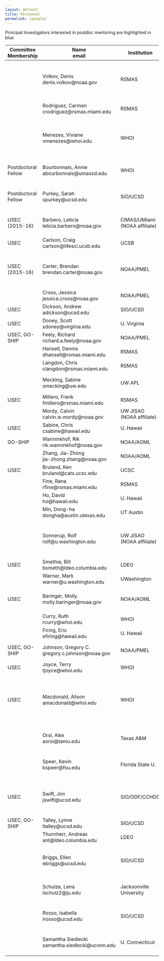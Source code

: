 ```yaml
---
layout: default
title: Personnel
permalink: /people/
---
```

<script src="{{site.baseurl}}/lib/jquery/jquery-3.1.1.min.js"></script>
<script src="{{site.baseurl}}/lib/jquery.tablesorter/jquery.tablesorter.min.js"></script>
<style>
.headerSortDown::after {
  content: "↓";
}
.headerSortUp::after {
  content: "↑";
}
</style>
<div class="alert alert-info" role="alert">Principal Investigators interested in postdoc mentoring are highlighted in blue</div> 
<!-- <div class="alert alert-success" role="alert">Principal Investigators interested in postdoc co-mentoring are highlighted in green</div> -->

<div class="table-responsive">
<table class="table" id="person_table">
  <thead>
    <tr>
      <th>Committee Membership</th>
      <th>Name<br>email</th>
      <th>Institution</th>
      <th>Specialty</th>
      <th>Role in Program</th>
      <th>Chief Scientist</th>
    </tr>
  </thead>
  <tbody>
    <tr>
      <td></td>
      <td>Volkov, Denis<br>denis.volkov@noaa.gov</td>
      <td>RSMAS</td>
      <td>Physical Oceanography</td>
      <td>CTD</td>
      <td>I7N 2018, Co-chief A16N 2013</td>
    </tr>
    <tr>
      <td></td>
      <td>Rodriguez, Carmen<br>crodriguez@rsmas.miami.edu</td>
      <td>RSMAS</td>
      <td>Biogeochemistry</td>
      <td>Carbon</td>
      <td>Co-chief I9N 2016</td>
    </tr>
    <tr>
      <td></td>
      <td>Menezes, Viviane<br>vmenezes@whoi.edu</td>
      <td>WHOI</td>
      <td>Physical Oceanography</td>
      <td>CTD</td>
      <td>Co-chief I8S 2016, Co-chief I7N 2018</td>
    </tr>
    <tr>
      <td>Postdoctoral Fellow</td>
      <td>Bourbonnais, Annie<br>abourbonnais@umassd.edu</td>
      <td>WHOI</td>
      <td>Biogeochemistry</td>
      <td>Nutrients, Carbon</td>
      <td>Co-chief P18 2016</td>
    </tr>
    <tr>
      <td>Postdoctoral Fellow</td>
      <td>Purkey, Sarah<br>spurkey@ucsd.edu</td>
      <td>SIO/UCSD</td>
      <td>Physical Oceanography</td>
      <td>CTD</td>
      <td>Co-chief P18 2016</td>
    </tr>
    <tr>
      <td>USEC (2015-16)</td>
      <td>Barbero, Leticia<br>leticia.barbero@noaa.gov</td>
      <td>CIMAS/UMiami (NOAA affiliate)</td>
      <td>Biogeochemistry</td>
      <td>Carbon</td>
      <td>I9N 2016, A16S 2013</td>
    </tr>
    <tr>
      <td>USEC</td>
      <td>Carlson, Craig<br>carlson@lifesci.ucsb.edu</td>
      <td>UCSB</td>
      <td>Biogeochemistry</td>
      <td>DOC, TDN</td>
      <td></td>
    </tr>
    <tr>
      <td>USEC (2015-16)</td>
      <td>Carter, Brendan<br>brendan.carter@noaa.gov</td>
      <td>NOAA/PMEL</td>
      <td>Biogeochemistry</td>
      <td>Carbon</td>
      <td>P18 2016, Co-chief P16S 2014</td>
    </tr>
    <tr>
      <td></td>
      <td>Cross, Jessica<br>jessica.cross@noaa.gov</td>
      <td>NOAA/PMEL</td>
      <td>Biogeochemistry</td>
      <td>Carbon</td>
      <td>P16N 2015</td>
    </tr>
    <tr>
      <td>USEC</td>
      <td>Dickson, Andrew<br>adickson@ucsd.edu</td>
      <td>SIO/UCSD</td>
      <td>Biogeochemistry</td>
      <td>pH, Talk, (DIC)</td>
      <td></td>
    </tr>
    <tr>
      <td>USEC</td>
      <td class="table-info">Doney, Scott<br>sdoney@virginia.edu</td>
      <td>U. Virginia</td>
      <td>Biogeochemistry</td>
      <td>Carbon, tritium, 3He</td>
      <td></td>
    </tr>
    <tr>
      <td>USEC, GO-SHIP</td>
      <td>Feely, Richard<br>richard.a.feely@noaa.gov</td>
      <td>NOAA/PMEL</td>
      <td>Biogeochemistry</td>
      <td>DIC</td>
      <td>P16N 2006</td>
    </tr>
    <tr>
      <td></td>
      <td class="table-info">Hansell, Dennis<br>dhansell@rsmas.miami.edu</td>
      <td>RSMAS</td>
      <td>Biogeochemistry</td>
      <td>DOC, TDN</td>
      <td></td>
    </tr>
    <tr>
      <td></td>
      <td>Langdon, Chris<br>clangdon@rsmas.miami.edu</td>
      <td>RSMAS</td>
      <td>Biogeochemistry</td>
      <td>O2</td>
      <td></td>
    </tr>
    <tr>
      <td></td>
      <td>Mecking, Sabine<br>smecking@uw.edu</td>
      <td>UW APL</td>
      <td>Biogeochemistry</td>
      <td>O2, Nutrients</td>
      <td>P6 2017, P2 2013</td>
    </tr>
    <tr>
      <td>USEC</td>
      <td>Millero, Frank<br>fmillero@rsmas.miami.edu</td>
      <td>RSMAS</td>
      <td>Biogeochemistry</td>
      <td>pH, Talk, DIC</td>
      <td></td>
    </tr>
    <tr>
      <td></td>
      <td>Mordy, Calvin<br>calvin.w.mordy@noaa.gov</td>
      <td>UW JISAO (NOAA affiliate)</td>
      <td>Biogeochemistry</td>
      <td>Nutrients</td>
      <td></td>
    </tr>
    <tr>
      <td>USEC</td>
      <td>Sabine, Chris<br>csabine@hawaii.edu</td>
      <td>U. Hawaii</td>
      <td>Biogeochemistry</td>
      <td>Carbon</td>
      <td></td>
    </tr>
    <tr>
      <td>GO-SHIP</td>
      <td class="table-info">Wanninkhof, Rik<br>rik.wanninkhof@noaa.gov</td>
      <td>NOAA/AOML</td>
      <td>Biogeochemistry</td>
      <td>DIC, pCO2</td>
      <td>A16S 2013</td>
    </tr>
    <tr>
      <td></td>
      <td>Zhang, Jia-Zhong<br>jia-zhong.zhang@noaa.gov</td>
      <td>NOAA/AOML</td>
      <td>Biogeochemistry</td>
      <td>Nutrients</td>
      <td></td>
    </tr>
    <tr>
      <td>USEC</td>
      <td>Bruland, Ken<br>bruland@cats.ucsc.edu</td>
      <td>UCSC</td>
      <td>Chemistry</td>
      <td>Trace Metals (Level 2)</td>
      <td></td>
    </tr>
    <tr>
      <td></td>
      <td>Fine, Rana<br>rfine@rsmas.miami.edu</td>
      <td>RSMAS</td>
      <td>Chemistry</td>
      <td>CFCs, SF6</td>
      <td></td>
    </tr>
    <tr>
      <td></td>
      <td>Ho, David<br>ho@hawaii.edu</td>
      <td>U. Hawaii</td>
      <td>Chemistry</td>
      <td>CFCs, SF6</td>
      <td></td>
    </tr>
    <tr>
      <td></td>
      <td>Min, Dong-ha<br>dongha@austin.utexas.edu</td>
      <td>UT Austin</td>
      <td>Chemistry</td>
      <td>CFCs, SF6</td>
      <td></td>
    </tr>
    <tr>
      <td></td>
      <td class="table-info">Sonnerup, Rolf<br>rolf@u.washington.edu</td>
      <td>UW JISAO (NOAA affiliate)</td>
      <td>Chemistry</td>
      <td>CFCs, SF6</td>
      <td>P18 2016, Co-Chief A16N 2013</td>
    </tr>
    <tr>
      <td>USEC</td>
      <td>Smethie, Bill<br>bsmeth@ldeo.columbia.edu</td>
      <td>LDEO</td>
      <td>Chemistry</td>
      <td>CFCs, SF6</td>
      <td></td>
    </tr>
    <tr>
      <td></td>
      <td>Warner, Mark<br>warner@u.washington.edu</td>
      <td>UWashington</td>
      <td>Chemistry</td>
      <td>CFCs, SF6</td>
      <td></td>
    </tr>
    <tr>
      <td>USEC</td>
      <td>Baringer, Molly<br>molly.baringer@noaa.gov</td>
      <td>NOAA/AOML</td>
      <td>Physical Oceanography</td>
      <td>CTD, LADCP</td>
      <td>A10 2011, A16N 2013</td>
    </tr>
    <tr>
      <td></td>
      <td>Curry, Ruth<br>rcurry@whoi.edu</td>
      <td>WHOI</td>
      <td>Physical Oceanography</td>
      <td>CTD</td>
      <td>A22 2012</td>
    </tr>
    <tr>
      <td></td>
      <td>Firing, Eric<br>efiring@hawaii.edu</td>
      <td>U. Hawaii</td>
      <td>Physical Oceanography</td>
      <td>LADCP, SADCP</td>
      <td></td>
    </tr>
    <tr>
      <td>USEC, GO-SHIP</td>
      <td class="table-info">Johnson, Gregory C.<br>gregory.c.johnson@noaa.gov</td>
      <td>NOAA/PMEL</td>
      <td>Physical Oceanography</td>
      <td>CTD</td>
      <td>P18 2008 I5 2009</td>
    </tr>
    <tr>
      <td>USEC</td>
      <td>Joyce, Terry<br>tjoyce@whoi.edu</td>
      <td>WHOI</td>
      <td>Physical Oceanography</td>
      <td>CTD, LADCP</td>
      <td></td>
    </tr>
    <tr>
      <td>USEC</td>
      <td class="table-info">Macdonald, Alison<br>amacdonald@whoi.edu</td>
      <td>WHOI</td>
      <td>Physical Oceanography</td>
      <td>CTD</td>
      <td>A10 2011, P16N 2015, I8S 2016, S4P 2018</td>
    </tr>
    <tr>
      <td></td>
      <td>Orsi, Alex<br>aorsi@tamu.edu</td>
      <td>Texas A&amp;M</td>
      <td>Physical Oceanography</td>
      <td>CTD</td>
      <td>Co-chief S4P 2011</td>
    </tr>
    <tr>
      <td></td>
      <td class="table-info">Speer, Kevin<br>kspeer@fsu.edu</td>
      <td>Florida State U.</td>
      <td>Physical Oceanography</td>
      <td>CTD, ADCP</td>
      <td>P6 2017, I6S 2008</td>
    </tr>
    <tr>
      <td>USEC</td>
      <td>Swift, Jim<br>jswift@ucsd.edu</td>
      <td>SIO/ODF/CCHDO</td>
      <td>Physical Oceanography</td>
      <td>CTD,chemistry</td>
      <td>I8S 2007, I5 2009, S4P 2011, P2 2013</td>
    </tr>
    <tr>
      <td>USEC, GO-SHIP</td>
      <td class="table-info">Talley, Lynne<br>ltalley@ucsd.edu</td>
      <td>SIO/UCSD</td>
      <td>Physical Oceanography</td>
      <td>CTD, chemistry</td>
      <td>P16S 2014</td>
    </tr>
    <tr>
      <td></td>
      <td class="table-info">Thurnherr, Andreas<br>ant@ldeo.columbia.edu</td>
      <td>LDEO</td>
      <td>Physical Oceanography</td>
      <td>LADCP, Turbulence</td>
      <td></td>
    </tr>
    <tr>
      <td></td>
      <td>Briggs, Ellen<br>ebriggs@ucsd.edu</td>
      <td>SIO/UCSD</td>
      <td>Biogeochemistry</td>
      <td>Carbon</td>
      <td>Co-chief S4P 2017-2018</td>
    </tr>
    <tr>
      <td></td>
      <td>Schulze, Lena<br>lschulz2@ju.edu</td>
      <td>Jacksonville University</td>
      <td>Physical Oceanography</td>
      <td>CTD</td>
      <td>Co-chief P6E 2017</td>
    </tr>
    <tr>
      <td></td>
      <td>Rosso, Isabella<br>irosso@ucsd.edu</td>
      <td>SIO/UCSD</td>
      <td>Physical Oceanography, Biogeochemistry</td>
      <td>CTD</td>
      <td>Co-chief P6W 2017</td>
    </tr>
    <tr>
      <td></td>
      <td>Samantha Siedlecki<br>samantha.siedlecki@uconn.edu</td>
      <td>U. Connecticut</td>
      <td>Physical Oceanography</td>
      <td></td>
      <td>Co-chief P16N Leg 1</td>
    </tr>      
  </tbody>
</table>
</div>
<script>
$("#person_table").tablesorter({
  sortList: [[1,0]]
});
</script>
